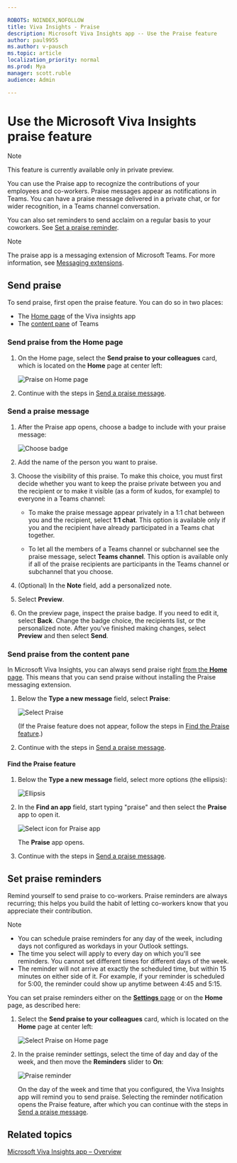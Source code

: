 ```yaml
---

ROBOTS: NOINDEX,NOFOLLOW
title: Viva Insights - Praise 
description: Microsoft Viva Insights app -- Use the Praise feature
author: paul9955
ms.author: v-pausch
ms.topic: article
localization_priority: normal 
ms.prod: Mya
manager: scott.ruble
audience: Admin

---
```


# Use the Microsoft Viva Insights praise feature

>[!Note]
>This feature is currently available only in private preview.

You can use the Praise app to recognize the contributions of your employees and co-workers. Praise messages appear as notifications in Teams. You can have a praise message delivered in a private chat, or for wider recognition, in a Teams channel conversation.

You can also set reminders to send acclaim on a regular basis to your coworkers. See [Set a praise reminder](#set-praise-reminders).

>[!Note]
> The praise app is a messaging extension of Microsoft Teams. For more information, see [Messaging extensions](https://docs.microsoft.com/microsoftteams/platform/messaging-extensions/what-are-messaging-extensions).

## Send praise

To send praise, first open the praise feature. You can do so in two places:

* The [Home page](#send-praise-from-the-home-page) of the Viva insights app
* The [content pane](#send-praise-from-the-content-pane) of Teams

### Send praise from the Home page

1. On the Home page, select the **Send praise to your colleagues** card, which is located on the **Home** page at center left:

   ![Praise on Home page](images/home-page-two-hours.png)

   <!-- VERIFY THAT YOU CAN CLICK ANYWHERE ON THE CARD, NOT JUST THE IMAGES OR WORDS. -->

2. Continue with the steps in [Send a praise message](#send-a-praise-message).

### Send a praise message

1. After the Praise app opens, choose a badge to include with your praise message:

   ![Choose badge](images/praise-colleague.png)

2. Add the name of the person you want to praise.

3. Choose the visibility of this praise. To make this choice, you must first decide whether you want to keep the praise private between you and the recipient or to make it visible (as a form of kudos, for example) to everyone in a Teams channel:

   * To make the praise message appear privately in a 1:1 chat between you and the recipient, select **1:1 chat**. This option is available only if you and the recipient have already participated in a Teams chat together. <!--  OUT FOR NOW: If you are sending praise to more than one person, you can use this option only if you've had 1:1 chats with each of the recipients.-->

   * To let all the members of a Teams channel or subchannel see the praise message, select **Teams channel**. This option is available only if all of the praise recipients are participants in the Teams channel or subchannel that you choose.

4. (Optional) In the **Note** field, add a personalized note.

5. Select **Preview**.

6. On the preview page, inspect the praise badge. If you need to edit it, select **Back**. Change the badge choice, the recipients list, or the personalized note. After you've finished making changes, select **Preview** and then select **Send**.

### Send praise from the content pane

In Microsoft Viva Insights, you can always send praise right [from the **Home** page](#send-praise-from-the-home-page). This means that you can send praise without installing the Praise messaging extension.

1. Below the **Type a new message** field, select **Praise**:

   ![Select Praise](images/content-pane-select-praise.png)

   (If the Praise feature does not appear, follow the steps in [Find the Praise feature](#find-the-praise-feature).)

2. Continue with the steps in [Send a praise message](#send-a-praise-message).

#### Find the Praise feature

1. Below the **Type a new message** field, select more options (the ellipsis):

   ![Ellipsis](images/type-new-msg.png)

2. In the **Find an app** field, start typing "praise" and then select the **Praise** app to open it.  

   ![Select icon for Praise app](images/find-app-praise.png)

   The **Praise** app opens.

3. Continue with the steps in [Send a praise message](#send-a-praise-message).

## Set praise reminders

Remind yourself to send praise to co-workers. Praise reminders are always recurring; this helps you build the habit of letting co-workers know that you appreciate their contribution.

>[!Note]
>
> * You can schedule praise reminders for any day of the week, including days not configured as workdays in your Outlook settings.
> * The time you select will apply to every day on which you'll see reminders. You cannot set different times for different days of the week.
> * The reminder will not arrive at exactly the scheduled time, but within 15 minutes on either side of it. For example, if your reminder is scheduled for 5:00, the reminder could show up anytime between 4:45 and 5:15.

You can set praise reminders either on the [**Settings** page](viva-teams-app-settings.md) or on the **Home** page, as described here:

1. Select the **Send praise to your colleagues** card, which is located on the **Home** page at center left:

   ![Select Praise on Home page](images/home-page-two-hours.png)

2. In the praise reminder settings, select the time of day and day of the week, and then move the **Reminders** slider to **On**:

   ![Praise reminder](images/praise-settings-page.png)

   On the day of the week and time that you configured, the Viva Insights app will remind you to send praise. Selecting the reminder notification opens the Praise feature, after which you can continue with the steps in [Send a praise message](#send-a-praise-message).

## Related topics

[Microsoft Viva Insights app &ndash; Overview](viva-teams-app.md)

<!-- THIS CONTENT WAS ORIGINALLY FROM https://support.microsoft.com/en-us/office/send-praise-to-people-50f26b47-565f-40fe-8642-5ca2a5ed261e?ui=en-US&amp;rs=en-US&amp;ad=US -->
